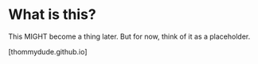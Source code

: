 # What is this?
This MIGHT become a thing later. But for now, think of it as a placeholder.

[thommydude.github.io]